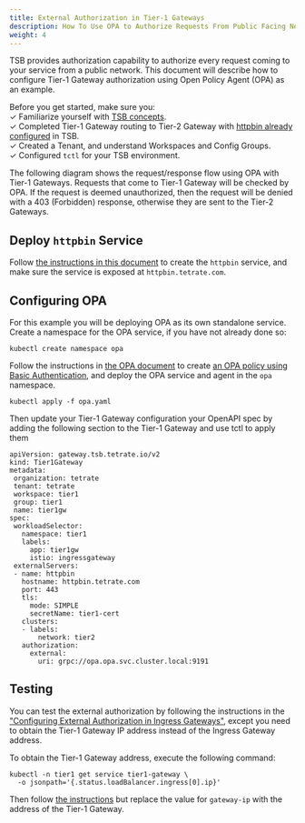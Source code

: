 ```yaml
---
title: External Authorization in Tier-1 Gateways
description: How To Use OPA to Authorize Requests From Public Facing Network
weight: 4
---
```


TSB provides authorization capability to authorize every request coming to your service from a public network. This document will describe how to configure Tier-1 Gateway authorization using Open Policy Agent (OPA) as an example.

Before you get started, make sure you: <br />
✓ Familiarize yourself with [TSB concepts](../../concepts/toc). <br />
✓ Completed Tier-1 Gateway routing to Tier-2 Gateway with [httpbin already configured](../../reference/samples/httpbin) in TSB.<br />
✓ Created a Tenant, and understand Workspaces and Config Groups.<br />
✓ Configured `tctl` for your TSB environment.

The following diagram shows the request/response flow using OPA with Tier-1 Gateways. Requests that come to Tier-1 Gateway will be checked by OPA. If the request is deemed unauthorized, then the request will be denied with a 403 (Forbidden) response, otherwise they are sent to the Tier-2 Gateways.

## Deploy `httpbin` Service

Follow [the instructions in this document](../../reference/samples/httpbin) to create the `httpbin` service, and make sure the service is exposed at `httpbin.tetrate.com`.

## Configuring OPA

For this example you will be deploying OPA as its own standalone service. Create a namespace for the OPA service, if you have not already done so:

```bash{promptUser: "alice"}
kubectl create namespace opa
```

Follow the instructions in [the OPA document](../../reference/samples/opa) to create [an OPA policy using Basic Authentication](../../reference/samples/opa#example--policy-with-basic-authentication), and deploy the OPA service and agent in the `opa` namespace.

```
kubectl apply -f opa.yaml
```

Then update your Tier-1 Gateway configuration 
your OpenAPI spec by adding the following section to the Tier-1 Gateway and use tctl to apply them 

```
apiVersion: gateway.tsb.tetrate.io/v2
kind: Tier1Gateway
metadata:
 organization: tetrate
 tenant: tetrate
 workspace: tier1
 group: tier1
 name: tier1gw
spec:
 workloadSelector:
   namespace: tier1
   labels:
     app: tier1gw
     istio: ingressgateway
 externalServers:
 - name: httpbin
   hostname: httpbin.tetrate.com
   port: 443
   tls:
     mode: SIMPLE
     secretName: tier1-cert
   clusters:
   - labels:
       network: tier2
   authorization:
     external:
       uri: grpc://opa.opa.svc.cluster.local:9191
```

## Testing

You can test the external authorization by following the instructions in the ["Configuring External Authorization in Ingress Gateways"](./ingress_gateway#testing), except you need to obtain the Tier-1 Gateway IP address instead of the Ingress Gateway address.

To obtain the Tier-1 Gateway address, execute the following command:

```bash{promptUser: "alice"}
kubectl -n tier1 get service tier1-gateway \
  -o jsonpath='{.status.loadBalancer.ingress[0].ip}'
```

Then follow [the instructions](./ingress_gateway#testing) but replace the value for `gateway-ip` with the address of the Tier-1 Gateway.
